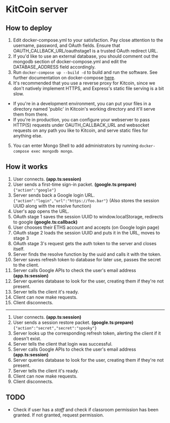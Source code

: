 # KitCoin server

## How to deploy

1. Edit docker-compose.yml to your satisfaction. Pay close attention to the username, password, and OAuth fields. Ensure that OAUTH_CALLBACK_URL/oauthstage1 is a trusted OAuth redirect URL.
2. If you'd like to use an external database, you should comment out the mongodb section of docker-compose.yml and edit the DATABASE_ADDRESS field accordingly.
3. Run `docker-compose up --build -d` to build and run the software. See further documentation on docker-compose [here](https://docs.docker.com/compose/).
4. It's recommended that you use a reverse proxy for Kitcoin, since we don't natively implement HTTPS, and Express's static file serving is a bit slow.
  * If you're in a development environment, you can put your files in a directory named 'public' in Kitcoin's working directory and it'll serve them from there.
  * If you're in production, you can configure your webserver to pass HTTP(S) requests under OAUTH_CALLBACK_URL and websocket requests on any path you like to Kitcoin, and serve static files for anything else.
5. You can enter Mongo Shell to add administrators by running `docker-compose exec mongodb mongo`.

## How it works

1. User connects. __(app.ts:session)__
2. User sends a first-time sign-in packet. __(google.ts:prepare)__ `{"action":"google"}`
3. Server sends back a Google login URL. `{"action":"login","url":"https://foo.bar"}`
(Also stores the session UUID along with the resolve function)
4. User's app opens the URL.
5. OAuth stage 1 saves the session UUID to window.localStorage, redirects to google __(google.ts:callback)__
6. User chooses their ETHS account and accepts (on Google login page)
7. OAuth stage 2 loads the session UUID and puts it in the URL, moves to stage 3
8. OAuth stage 3's request gets the auth token to the server and closes itself.
9. Server finds the resolve function by the uuid and calls it with the token.
10. Server saves refresh token to database for later use, passes the secret to the client.
11. Server calls Google APIs to check the user's email address __(app.ts:session)__
12. Server queries database to look for the user, creating them if they're not present.
13. Server tells the client it's ready.
14. Client can now make requests.
15. Client disconnects.

---

1. User connects. __(app.ts:session)__
2. User sends a session restore packet. __(google.ts:prepare)__ `{"action":"secret","secret":"spooky"}`
3. Server looks up the corresponding refresh token, alerting the client if it doesn't exist.
4. Server tells the client that login was successful.
5. Server calls Google APIs to check the user's email address __(app.ts:session)__
6. Server queries database to look for the user, creating them if they're not present.
7. Server tells the client it's ready.
8. Client can now make requests.
9. Client disconnects.

## TODO

- Check if user has a _staff_ and check if classroom permission has been granted. If not granted, request permission.
